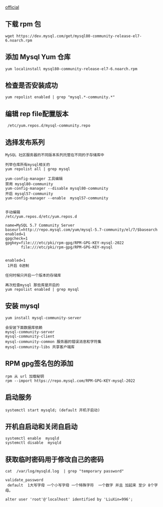 [official](https://dev.mysql.com/doc/refman/5.7/en/linux-installation-yum-repo.html#yum-repo-setup)
## 下载 rpm 包
```
wget https://dev.mysql.com/get/mysql80-community-release-el7-6.noarch.rpm
```
## 添加 Mysql Yum 仓库
```
yum localinstall mysql80-community-release-el7-6.noarch.rpm 
```
## 检查是否安装成功
```
yum repolist enabled | grep "mysql.*-community.*"
```

## 编辑 rep file配置版本
```
 /etc/yum.repos.d/mysql-community.repo 
```

## 选择发布系列
```
MySQL 社区服务器的不同版本系列托管在不同的子存储库中

列举仓库所有mysql相关的
yum repolist all | grep mysql

yum-config-manager 工具编辑
禁用 mysql80-community
yum-config-manager --disable mysql80-community
开启 mysql57-community
yum-config-manager --enable  mysql57-community


手动编辑
/etc/yum.repos.d/etc/yum.repos.d

name=MySQL 5.7 Community Server
baseurl=http://repo.mysql.com/yum/mysql-5.7-community/el/7/$basearch
enabled=1
gpgcheck=1
gpgkey=file:///etc/pki/rpm-gpg/RPM-GPG-KEY-mysql-2022
       file:///etc/pki/rpm-gpg/RPM-GPG-KEY-mysql


enabled=1
 1开启 0进制

任何时候只开启一个版本的存储库

再次检查mysql 那些库是开启的
yum repolist enabled | grep mysql
```

## 安装 mysql
```
yum install mysql-community-server

会安装下面数据库依赖
mysql-community-server
mysql-community-client
mysql-community-common 服务器的错误消息和字符集
mysql-community-libs 共享客户端库
```

## RPM gpg签名包的添加

```
rpm 从 url 加载秘钥
rpm --import https://repo.mysql.com/RPM-GPG-KEY-mysql-2022
```


## 启动服务
```
systemctl start mysqld; (default 开机子启动)
```

## 开机自启动和关闭自启动
```
systemctl enable  mysqld
systemctl disable  mysqld
```

## 获取临时密码用于修改自己的密码
```
cat  /var/log/mysqld.log  | grep "temporary password"

validate_password 
 default  1大写字母 一个小写字母 一个特殊字符  一个数字 并且 加起来 至少 8个字母。

alter user 'root'@'localhost' identified by 'LiuXin=996';
```